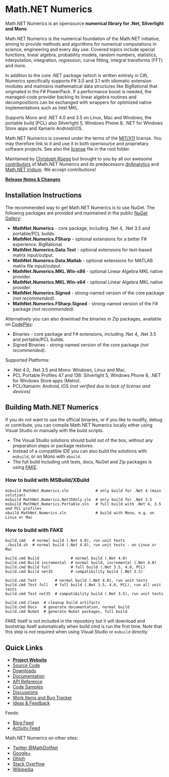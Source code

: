 Math.NET Numerics
=================

Math.NET Numerics is an opensource **numerical library for .Net, Silverlight and Mono**.

Math.NET Numerics is the numerical foundation of the Math.NET initiative, aiming to provide methods and algorithms for numerical computations in science, engineering and every day use. Covered topics include special functions, linear algebra, probability models, random numbers, statistics, interpolation, integration, regression, curve fitting, integral transforms (FFT) and more.

In addition to the core .NET package (which is written entirely in C#), Numerics specifically supports F# 3.0 and 3.1 with idiomatic extension modules and maintains mathematical data structures like BigRational that originated in the F# PowerPack. If a performance boost is needed, the managed-code provider backing its linear algebra routines and decompositions can be exchanged with wrappers for optimized native implementations such as Intel MKL.

Supports Mono and .NET 4.0 and 3.5 on Linux, Mac and Windows, the portable build (PCL) also Silverlight 5, Windows Phone 8, .NET for Windows Store apps and Xamarin Android/iOS.

Math.NET Numerics is covered under the terms of the [MIT/X11](http://mathnetnumerics.codeplex.com/license) license. You may therefore link to it and use it in both opensource and proprietary software projects. See also the [license](LICENSE.md) file in the root folder.

Maintained by [Christoph Rüegg](http://christoph.ruegg.name/) but brought to you by all our awesome [contributors](CONTRIBUTORS.md) of Math.NET Numerics and its predecessors [dnAnalytics](http://dnanalytics.codeplex.com/) and [Math.NET Iridium](http://www.mathdotnet.com/Iridium.aspx). We accept contributions!

**[Release Notes & Changes](RELEASENOTES.md)**

Installation Instructions
-------------------------

The recommended way to get Math.NET Numerics is to use NuGet. The following packages are provided and maintained in the public [NuGet Gallery](https://nuget.org/profiles/mathnet/):

- **MathNet.Numerics** - core package, including .Net 4, .Net 3.5 and portable/PCL builds.
- **MathNet.Numerics.FSharp** - optional extensions for a better F# experience. BigRational.
- **MathNet.Numerics.Data.Text** - optional extensions for text-based matrix input/output.
- **MathNet.Numerics.Data.Matlab** - optional extensions for MATLAB matrix file input/output.
- **MathNet.Numerics.MKL.Win-x86** - optional Linear Algebra MKL native provider.
- **MathNet.Numerics.MKL.Win-x64** - optional Linear Algebra MKL native provider.
- **MathNet.Numerics.Signed** - strong-named version of the core package *(not recommended)*.
- **MathNet.Numerics.FSharp.Signed** - strong-named version of the F# package *(not recommended)*.

Alternatively you can also download the binaries in Zip packages, available on [CodePlex](http://mathnetnumerics.codeplex.com/releases):

- Binaries - core package and F# extensions, including .Net 4, .Net 3.5 and portable/PCL builds.
- Signed Binaries - strong-named version of the core package *(not recommended)*.

Supported Platforms:

- .Net 4.0, .Net 3.5 and Mono: Windows, Linux and Mac.
- PCL Portable Profiles 47 and 136: Silverlight 5, Windows Phone 8, .NET for Windows Store apps (Metro).
- PCL/Xamarin: Android, iOS  *(not verified due to lack of license and devices)*

Building Math.NET Numerics
--------------------------

If you do not want to use the official binaries, or if you like to modify, debug or contribute, you can compile Math.NET Numerics locally either using Visual Studio or manually with the build scripts.

* The Visual Studio solutions should build out of the box, without any preparation steps or package restores.
* Instead of a compatible IDE you can also build the solutions with `msbuild`, or on Mono with `xbuild`.
* The full build including unit tests, docs, NuGet and Zip packages is using [FAKE](http://fsharp.github.io/FAKE/).

### How to build with MSBuild/XBuild

    msbuild MathNet.Numerics.sln            # only build for .Net 4 (main solution)
    msbuild MathNet.Numerics.Net35Only.sln  # only build for .Net 3.5
    msbuild MathNet.Numerics.Portable.sln   # full build with .Net 4, 3.5 and PCL profiles
    xbuild MathNet.Numerics.sln             # build with Mono, e.g. on Linux or Mac

### How to build with FAKE

    build.cmd   # normal build (.Net 4.0), run unit tests
    ./build.sh  # normal build (.Net 4.0), run unit tests - on Linux or Mac
    
    build.cmd Build              # normal build (.Net 4.0)
    build.cmd Build incremental  # normal build, incremental (.Net 4.0)
    build.cmd Build full         # full build (.Net 3.5, 4.0, PCL)
    build.cmd Build net35        # compatibility build (.Net 3.5)
    
    build.cmd Test        # normal build (.Net 4.0), run unit tests
    build.cmd Test full   # full build (.Net 3.5, 4.0, PCL), run all unit tests
    build.cmd Test net35  # compatibility build (.Net 3.5), run unit tests
    
    build.cmd Clean  # cleanup build artifacts
    build.cmd Docs   # generate documentation, normal build
    build.cmd NuGet  # generate NuGet packages, full build

FAKE itself is not included in the repository but it will download and bootstrap itself automatically when build.cmd is run the first time. Note that this step is *not* required when using Visual Studio or `msbuild` directly.

Quick Links
-----------

* [**Project Website**](http://numerics.mathdotnet.com)
* [Source Code](http://github.com/mathnet/mathnet-numerics)
* [Downloads](http://mathnetnumerics.codeplex.com/releases)
* [Documentation](http://numerics.mathdotnet.com/docs/)
* [API Reference](http://numerics.mathdotnet.com/api/)
* [Code Samples](http://github.com/mathnet/mathnet-numerics/tree/master/src/Examples)
* [Discussions](http://mathnetnumerics.codeplex.com/discussions)
* [Work Items and Bug Tracker](http://github.com/mathnet/mathnet-numerics/issues)
* [Ideas & Feedback](http://feedback.mathdotnet.com/forums/2060-math-net-numerics)

Feeds:

* [Blog Feed](http://christoph.ruegg.name/blog/categories/math-net-numerics/atom.xml)
* [Activity Feed](http://feeds.mathdotnet.com/MathNetNumericsActivity)

Math.NET Numerics on other sites:

* [Twitter @MathDotNet](http://twitter.com/MathDotNet)
* [Google+](https://plus.google.com/112484567926928665204)
* [Ohloh](https://www.ohloh.net/p/mathnet)
* [Stack Overflow](http://stackoverflow.com/questions/tagged/mathdotnet)
* [Wikipedia](http://en.wikipedia.org/wiki/Math.NET_Numerics)
